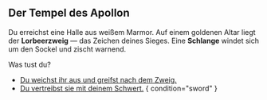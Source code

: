 <!-- Tempel -->
## Der Tempel des Apollon

Du erreichst eine Halle aus weißem Marmor.
Auf einem goldenen Altar liegt der **Lorbeerzweig** — das Zeichen deines Sieges.
Eine **Schlange** windet sich um den Sockel und zischt warnend.

Was tust du?

- [Du weichst ihr aus und greifst nach dem Zweig.](4a)
- [Du vertreibst sie mit deinem Schwert.](4b) { condition="sword" }
